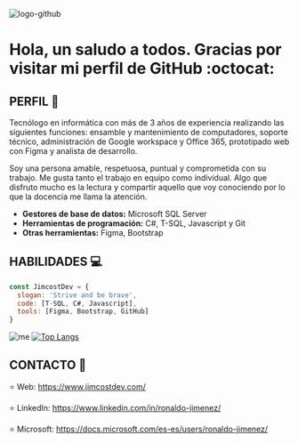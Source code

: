 ![logo-github](https://user-images.githubusercontent.com/53100460/88737085-7e73a480-d0fe-11ea-88de-5f60e76f717c.png)

# Hola, un saludo a todos. Gracias por visitar mi perfil de GitHub :octocat:
 

## PERFIL :necktie:
Tecnólogo en informática con más de 3 años de experiencia
realizando las siguientes funciones: ensamble y mantenimiento de
computadores, soporte técnico, administración de Google
workspace y Office 365, prototipado web con Figma y analista de
desarrollo.

Soy una persona amable, respetuosa, puntual y comprometida con
su trabajo. Me gusta tanto el trabajo en equipo como individual.
Algo que disfruto mucho es la lectura y compartir aquello que voy
conociendo por lo que la docencia me llama la atención.

* **Gestores de base de datos:**  Microsoft SQL Server
* **Herramientas de programación:** C#, T-SQL, Javascript y Git
* **Otras herramientas:** Figma, Bootstrap


## HABILIDADES :computer:
```javascript
const JimcostDev = {
  slogan: 'Strive and be brave',
  code: [T-SQL, C#, Javascript],
  tools: [Figma, Bootstrap, GitHub]
}
```

![me](https://github-readme-stats.vercel.app/api?username=JimcostDev&hide=contribs,prs&theme=material-palenight&show_icons=true) 
[![Top Langs](https://github-readme-stats.vercel.app/api/top-langs/?username=JimcostDev&layout=compact&theme=buefy)](https://github.com/LceballosE/github-readme-stats)


## CONTACTO :handshake: 
:star:  Web: https://www.jimcostdev.com/

:star:  LinkedIn: https://www.linkedin.com/in/ronaldo-jimenez/

:star: Microsoft: https://docs.microsoft.com/es-es/users/ronaldo-jimenez/

